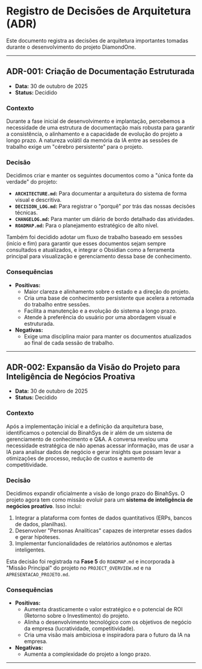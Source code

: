 # Registro de Decisões de Arquitetura (ADR)

Este documento registra as decisões de arquitetura importantes tomadas durante o desenvolvimento do projeto DiamondOne.

---

## ADR-001: Criação de Documentação Estruturada

*   **Data:** 30 de outubro de 2025
*   **Status:** Decidido

### Contexto

Durante a fase inicial de desenvolvimento e implantação, percebemos a necessidade de uma estrutura de documentação mais robusta para garantir a consistência, o alinhamento e a capacidade de evolução do projeto a longo prazo. A natureza volátil da memória da IA entre as sessões de trabalho exige um "cérebro persistente" para o projeto.

### Decisão

Decidimos criar e manter os seguintes documentos como a "única fonte da verdade" do projeto:
*   **`ARCHITECTURE.md`:** Para documentar a arquitetura do sistema de forma visual e descritiva.
*   **`DECISION_LOG.md`:** Para registrar o "porquê" por trás das nossas decisões técnicas.
*   **`CHANGELOG.md`:** Para manter um diário de bordo detalhado das atividades.
*   **`ROADMAP.md`:** Para o planejamento estratégico de alto nível.

Também foi decidido adotar um fluxo de trabalho baseado em sessões (início e fim) para garantir que esses documentos sejam sempre consultados e atualizados, e integrar o Obsidian como a ferramenta principal para visualização e gerenciamento dessa base de conhecimento.

### Consequências

*   **Positivas:**
    *   Maior clareza e alinhamento sobre o estado e a direção do projeto.
    *   Cria uma base de conhecimento persistente que acelera a retomada do trabalho entre sessões.
    *   Facilita a manutenção e a evolução do sistema a longo prazo.
    *   Atende à preferência do usuário por uma abordagem visual e estruturada.
*   **Negativas:**
    *   Exige uma disciplina maior para manter os documentos atualizados ao final de cada sessão de trabalho.

---

## ADR-002: Expansão da Visão do Projeto para Inteligência de Negócios Proativa

*   **Data:** 30 de outubro de 2025
*   **Status:** Decidido

### Contexto

Após a implementação inicial e a definição da arquitetura base, identificamos o potencial do BinahSys de ir além de um sistema de gerenciamento de conhecimento e Q&A. A conversa revelou uma necessidade estratégica de não apenas acessar informação, mas de usar a IA para analisar dados de negócio e gerar insights que possam levar a otimizações de processo, redução de custos e aumento de competitividade.

### Decisão

Decidimos expandir oficialmente a visão de longo prazo do BinahSys. O projeto agora tem como missão evoluir para um **sistema de inteligência de negócios proativo**. Isso inclui:
1.  Integrar a plataforma com fontes de dados quantitativos (ERPs, bancos de dados, planilhas).
2.  Desenvolver "Personas Analíticas" capazes de interpretar esses dados e gerar hipóteses.
3.  Implementar funcionalidades de relatórios autônomos e alertas inteligentes.

Esta decisão foi registrada na **Fase 5** do `ROADMAP.md` e incorporada à "Missão Principal" do projeto no `PROJECT_OVERVIEW.md` e na `APRESENTACAO_PROJETO.md`.

### Consequências

*   **Positivas:**
    *   Aumenta drasticamente o valor estratégico e o potencial de ROI (Retorno sobre o Investimento) do projeto.
    *   Alinha o desenvolvimento tecnológico com os objetivos de negócio da empresa (lucratividade, competitividade).
    *   Cria uma visão mais ambiciosa e inspiradora para o futuro da IA na empresa.
*   **Negativas:**
    *   Aumenta a complexidade do projeto a longo prazo.


---
